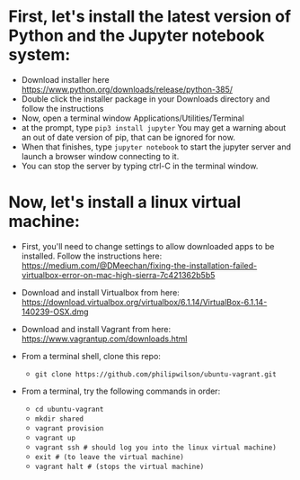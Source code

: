 # First, let's install the latest version of Python and the Jupyter notebook system:

* Download installer here https://www.python.org/downloads/release/python-385/
* Double click the installer package in your Downloads directory and follow the instructions
* Now, open a terminal window Applications/Utilities/Terminal
* at the prompt, type `pip3 install jupyter` You may get a warning about an out of date version of pip, that can be ignored for now.
* When that finishes, type `jupyter notebook` to start the jupyter server and launch a browser window connecting to it.
* You can stop the server by typing ctrl-C in the terminal window.

# Now, let's install a linux virtual machine:
* First, you'll need to change settings to allow downloaded apps to be installed.  Follow the instructions here: https://medium.com/@DMeechan/fixing-the-installation-failed-virtualbox-error-on-mac-high-sierra-7c421362b5b5

* Download and install Virtualbox from here:
    https://download.virtualbox.org/virtualbox/6.1.14/VirtualBox-6.1.14-140239-OSX.dmg
* Download and install Vagrant from here:
    https://www.vagrantup.com/downloads.html
* From a terminal shell, clone this repo:
    * `git clone https://github.com/philipwilson/ubuntu-vagrant.git`
* From a terminal, try the following commands in order:
    * `cd ubuntu-vagrant`
    * `mkdir shared`
    * `vagrant provision`
    * `vagrant up`
    * `vagrant ssh # should log you into the linux virtual machine)`
    * `exit # (to leave the virtual machine)`
    * `vagrant halt # (stops the virtual machine)`
